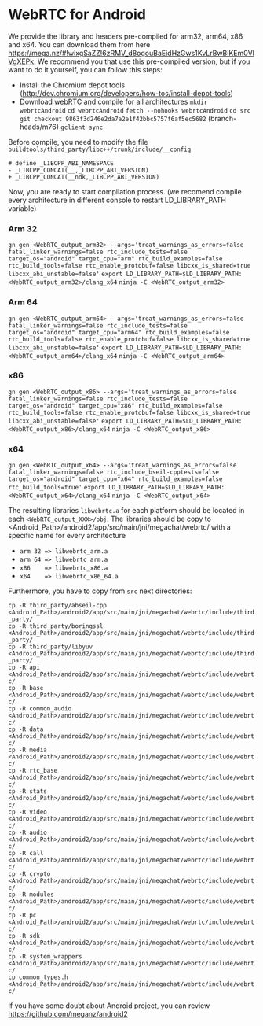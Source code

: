 # WebRTC for Android #
We provide the library and headers pre-compiled for arm32, arm64, x86 and x64. You can download them from here https://mega.nz/#!wixgSaZZ!6zRMV_d8ogouBaEidHzGws1KvLrBwBiKEm0VIVgXEPk.
We recommend you that use this pre-compiled version, but if you want to do it yourself, you can follow this steps:
* Install the Chromium depot tools (http://dev.chromium.org/developers/how-tos/install-depot-tools)
* Download webRTC and compile for all architectures
`mkdir webrtcAndroid`
`cd webrtcAndroid`
`fetch --nohooks webrtcAndroid`
`cd src`
`git checkout 9863f3d246e2da7a2e1f42bbc5757f6af5ec5682`    (branch-heads/m76)
`gclient sync`

Before compile, you need to modify the file `buildtools/third_party/libc++/trunk/include/__config`

```
# define _LIBCPP_ABI_NAMESPACE 
- _LIBCPP_CONCAT(__,_LIBCPP_ABI_VERSION)
+ _LIBCPP_CONCAT(__ndk,_LIBCPP_ABI_VERSION)
```
Now, you are ready to start compilation process. (we recomend compile every architecture in different console to restart LD_LIBRARY_PATH variable)
### Arm 32 ###
`gn gen <WebRTC_output_arm32> --args='treat_warnings_as_errors=false fatal_linker_warnings=false rtc_include_tests=false target_os="android" target_cpu="arm" rtc_build_examples=false rtc_build_tools=false rtc_enable_protobuf=false libcxx_is_shared=true libcxx_abi_unstable=false'`
`export LD_LIBRARY_PATH=$LD_LIBRARY_PATH:<WebRTC_output_arm32>/clang_x64`
`ninja -C <WebRTC_output_arm32>`
### Arm 64 ###
`gn gen <WebRTC_output_arm64> --args='treat_warnings_as_errors=false fatal_linker_warnings=false rtc_include_tests=false target_os="android" target_cpu="arm64" rtc_build_examples=false rtc_build_tools=false rtc_enable_protobuf=false libcxx_is_shared=true libcxx_abi_unstable=false'`
`export LD_LIBRARY_PATH=$LD_LIBRARY_PATH:<WebRTC_output_arm64>/clang_x64`
`ninja -C <WebRTC_output_arm64>`
### x86 ###
`gn gen <WebRTC_output_x86> --args='treat_warnings_as_errors=false fatal_linker_warnings=false rtc_include_tests=false target_os="android" target_cpu="x86" rtc_build_examples=false rtc_build_tools=false rtc_enable_protobuf=false libcxx_is_shared=true libcxx_abi_unstable=false'`
`export LD_LIBRARY_PATH=$LD_LIBRARY_PATH:<WebRTC_output_x86>/clang_x64`
`ninja -C <WebRTC_output_x86>`
### x64 ###
`gn gen <WebRTC_output_x64> --args='treat_warnings_as_errors=false fatal_linker_warnings=false rtc_include_bseil-cpptests=false target_os="android" target_cpu="x64" rtc_build_examples=false rtc_build_tools=true'`
`export LD_LIBRARY_PATH=$LD_LIBRARY_PATH:<WebRTC_output_x64>/clang_x64`
`ninja -C <WebRTC_output_x64>`

The resulting libraries `libwebrtc.a` for each platform should be located in each `<WebRTC_output_XXX>/obj`. The libraries should be copy to <Android_Path>/android2/app/src/main/jni/megachat/webrtc/ with a specific name for every architecture
* `arm 32 => libwebrtc_arm.a`
* `arm 64 => libwebrtc_arm.a`
* `x86    => libwebrtc_x86.a`
* `x64    => libwebrtc_x86_64.a`

Furthermore, you have to copy from `src` next directories: 

  `cp -R third_party/abseil-cpp <Android_Path>/android2/app/src/main/jni/megachat/webrtc/include/third_party/`   
  `cp -R third_party/boringssl <Android_Path>/android2/app/src/main/jni/megachat/webrtc/include/third_party/`  
  `cp -R third_party/libyuv <Android_Path>/android2/app/src/main/jni/megachat/webrtc/include/third_party/`  
  `cp -R api <Android_Path>/android2/app/src/main/jni/megachat/webrtc/include/webrtc/`  
  `cp -R base <Android_Path>/android2/app/src/main/jni/megachat/webrtc/include/webrtc/`  
  `cp -R common_audio <Android_Path>/android2/app/src/main/jni/megachat/webrtc/include/webrtc/`  
  `cp -R data <Android_Path>/android2/app/src/main/jni/megachat/webrtc/include/webrtc/`  
  `cp -R media <Android_Path>/android2/app/src/main/jni/megachat/webrtc/include/webrtc/`  
  `cp -R rtc_base <Android_Path>/android2/app/src/main/jni/megachat/webrtc/include/webrtc/`  
  `cp -R stats <Android_Path>/android2/app/src/main/jni/megachat/webrtc/include/webrtc/`  
  `cp -R video <Android_Path>/android2/app/src/main/jni/megachat/webrtc/include/webrtc/`  
  `cp -R audio <Android_Path>/android2/app/src/main/jni/megachat/webrtc/include/webrtc/`  
  `cp -R call <Android_Path>/android2/app/src/main/jni/megachat/webrtc/include/webrtc/`  
  `cp -R crypto <Android_Path>/android2/app/src/main/jni/megachat/webrtc/include/webrtc/`  
  `cp -R modules <Android_Path>/android2/app/src/main/jni/megachat/webrtc/include/webrtc/`  
  `cp -R pc <Android_Path>/android2/app/src/main/jni/megachat/webrtc/include/webrtc/`  
  `cp -R sdk <Android_Path>/android2/app/src/main/jni/megachat/webrtc/include/webrtc/`   
  `cp -R system_wrappers <Android_Path>/android2/app/src/main/jni/megachat/webrtc/include/webrtc/`  
  `cp common_types.h <Android_Path>/android2/app/src/main/jni/megachat/webrtc/include/webrtc/`  
 
 If you have some doubt about Android project, you can review https://github.com/meganz/android2
